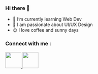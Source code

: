 ### Hi there 👋

- 🌱 I’m currently learning Web Dev
- 💬 I am passionate about UI/UX Design
- :sun_with_face: I love coffee and sunny days

### Connect with me :

  <div class="social-icons-image">
                <a href="https://twitter.com/Antoniaaaa____">
                   <img src="https://img.icons8.com/office/80/000000/twitter.png" width="50px"/>
                </a>
              <a href="https://www.linkedin.com/in/nicoleta-nicolae-b81a9a20a/">
                   <img src="https://img.icons8.com/office/80/000000/linkedin.png" width="50px"/>
              </a>
  </div>

